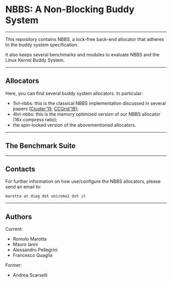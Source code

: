 #  NBBS: A Non-Blocking Buddy System
----------------------------------

This repository contains NBBS, a lock-free back-end allocator
that adheres to the buddy system specification.

It also keeps several benchmarks and modules to evaluate NBBS and the
Linux Kernel Buddy System.


----------------------------------
## Allocators

Here, you can find several buddy system allocators.
In particular:

 * 1lvl-nbbs: this is the classical NBBS implementation discussed in several papers [[Cluster'19](https://doi.ieeecomputersociety.org/10.1109/CCGRID.2019.00011), [CCGrid'19](https://doi.ieeecomputersociety.org/10.1109/CCGRID.2019.00011)];
 * 4lvl-nbbs: this is the memory optimized version of our NBBS allocator (16x compress ratio);
 * the spin-locked version of the abovementioned allocators.

----------------------------------

## The Benchmark Suite



----------------------------------
## Contacts

For further information on how use/configure the NBBS allocators, please send an email to:

 ```marotta at diag dot uniroma1 dot it```

----------------------------------
## Authors

Current:

* Romolo Marotta
* Mauro Ianni
* Alessandro Pellegrini
* Francesco Quaglia

Former:

* Andrea Scarselli